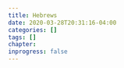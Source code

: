 ```yaml
---
title: Hebrews
date: 2020-03-28T20:31:16-04:00
categories: []
tags: []
chapter: 
inprogress: false
---
```


